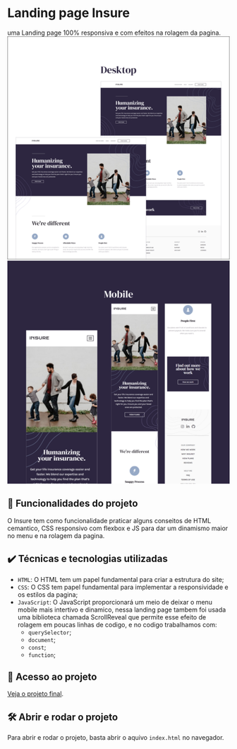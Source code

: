 


# Landing page Insure

uma Landing page 100% responsiva e com efeitos na rolagem da pagina.
![Capa da landding page](./insure-post/insure02.png)
![Capa da landding page](./insure-post/insure03.png)

## 🔨 Funcionalidades do projeto

O Insure tem como funcionalidade praticar alguns conseitos de HTML cemantico, CSS responsivo com flexbox e JS para dar um dinamismo maior no menu e na rolagem da pagina.

## ✔️ Técnicas e tecnologias utilizadas

- `HTML`: O HTML tem um papel fundamental para criar a estrutura do site;
- `CSS`: O CSS tem papel fundamental para implementar a responsividade e os estilos da pagina;
- `JavaScript`: O JavaScript proporcionará um meio de deixar o menu mobile mais intertivo e dinamico, nessa landing page tambem foi usada uma biblioteca chamada ScrollReveal que permite esse efeito de rolagem em poucas linhas de codigo, e no codigo trabalhamos com:
  - `querySelector`;
  - `document`;
  - `const`;
  - `function`;

## 📁 Acesso ao projeto

[Veja o projeto final](https://ornate-narwhal-abebdd.netlify.app/).


## 🛠️ Abrir e rodar o projeto

Para abrir e rodar o projeto, basta abrir o aquivo `index.html` no navegador.
